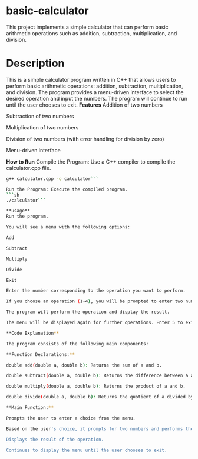 # basic-calculator
This project implements a simple calculator that can perform basic arithmetic operations such as addition, subtraction, multiplication, and division.

# Description
This is a simple calculator program written in C++ that allows users to perform basic arithmetic operations: addition, subtraction, multiplication, and division. The program provides a menu-driven interface to select the desired operation and input the numbers. The program will continue to run until the user chooses to exit.
**Features**
Addition of two numbers

Subtraction of two numbers

Multiplication of two numbers

Division of two numbers (with error handling for division by zero)

Menu-driven interface

**How to Run**
Compile the Program: Use a C++ compiler to compile the calculator.cpp file.
```sh
g++ calculator.cpp -o calculator```

Run the Program: Execute the compiled program.
```sh
./calculator```

**usage**
Run the program.

You will see a menu with the following options:

Add

Subtract

Multiply

Divide

Exit

Enter the number corresponding to the operation you want to perform.

If you choose an operation (1-4), you will be prompted to enter two numbers.

The program will perform the operation and display the result.

The menu will be displayed again for further operations. Enter 5 to exit the program.

**Code Explanation**

The program consists of the following main components:

**Function Declarations:**

double add(double a, double b): Returns the sum of a and b.

double subtract(double a, double b): Returns the difference between a and b.

double multiply(double a, double b): Returns the product of a and b.

double divide(double a, double b): Returns the quotient of a divided by b. If b is zero, it displays an error message and returns zero.

**Main Function:**

Prompts the user to enter a choice from the menu.

Based on the user's choice, it prompts for two numbers and performs the selected operation.

Displays the result of the operation.

Continues to display the menu until the user chooses to exit.
